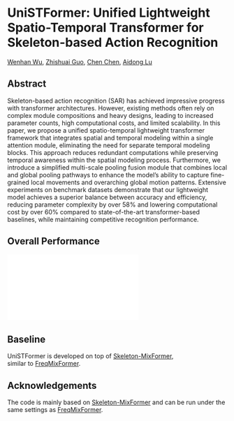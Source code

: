 # UniSTFormer: Unified Lightweight Spatio-Temporal Transformer for Skeleton-based Action Recognition
[Wenhan Wu](https://sites.google.com/view/wenhanwu/%E9%A6%96%E9%A1%B5), [Zhishuai Guo](https://zhishuaiguo.github.io/), [Chen Chen](https://www.crcv.ucf.edu/chenchen/), [Aidong Lu](https://webpages.charlotte.edu/alu1/)

## Abstract
Skeleton-based action recognition (SAR) has achieved impressive progress with transformer architectures. However, existing methods often rely on complex module compositions and heavy designs, leading to increased parameter counts, high computational costs, and limited scalability. In this paper, we propose a unified spatio-temporal lightweight transformer framework that integrates spatial and temporal modeling within a single attention module, eliminating the need for separate temporal modeling blocks. This approach reduces redundant computations while preserving temporal awareness within the spatial modeling process. Furthermore, we introduce a simplified multi-scale pooling fusion module that combines local and global pooling pathways to enhance the model’s ability to capture fine-grained local movements and overarching global motion patterns. Extensive experiments on benchmark datasets demonstrate that our lightweight model achieves a superior balance between accuracy and efficiency, reducing parameter complexity by over 58% and lowering computational cost by over 60% compared to state-of-the-art transformer-based baselines, while maintaining competitive recognition performance.

## Overall Performance
![performance](imgs/fig1.pdf)

## Baseline
UniSTFormer is developed on top of [Skeleton-MixFormer](https://github.com/ElricXin/Skeleton-MixFormer),  
similar to [FreqMixFormer](https://github.com/wenhanwu95/FreqMixFormer.github.io).

## Acknowledgements
The code is mainly based on [Skeleton-MixFormer](https://github.com/ElricXin/Skeleton-MixFormer) and can be run under the same settings as [FreqMixFormer](https://github.com/wenhanwu95/FreqMixFormer.github.io).
